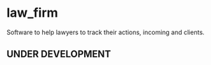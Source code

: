 # law_firm
Software to help lawyers to track their actions, incoming and clients.

## UNDER DEVELOPMENT
